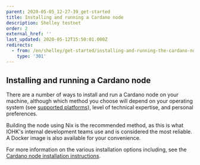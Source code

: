 ```yaml
---
parent: 2020-05-05_12-27-39_get-started
title: Installing and running a Cardano node
description: Shelley testnet
order: 2
external_href: ''
last_updated: 2020-05-12T15:50:01.000Z
redirects:
  - from: /en/shelley/get-started/installing-and-running-the-cardano-node/
    type: '301'
---
```


## Installing and running a Cardano node

There are a number of ways to install and run a Cardano node on your machine, although which method you choose will depend on your operating system (see [supported platforms](https://developers.cardano.org/en/testnets/cardano/about/supported-platforms/)), level of technical expertise, and personal preferences.

Building the node using Nix is the recommended method, as this is what IOHK's internal development teams use and is considered the most reliable. A Docker image is also available for your convenience.

For more information on the various installation options including, see the [Cardano node installation instructions](https://docs.cardano.org/getting-started/installing-the-cardano-node). 

